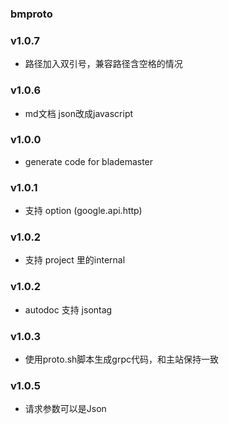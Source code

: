 ### bmproto

### v1.0.7
- 路径加入双引号，兼容路径含空格的情况

### v1.0.6
- md文档 json改成javascript

### v1.0.0
- generate code for blademaster 

### v1.0.1
- 支持 option (google.api.http) 

### v1.0.2
- 支持 project 里的internal 

### v1.0.2
- autodoc 支持 jsontag

### v1.0.3
- 使用proto.sh脚本生成grpc代码，和主站保持一致

### v1.0.5
- 请求参数可以是Json
